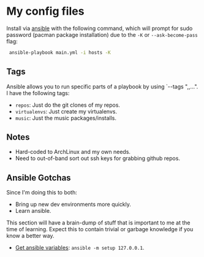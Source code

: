 My config files
===============

Install via [ansible](http://docs.ansible.com/ansible/) with the following
command, which will prompt for sudo password (pacman package installation) due
to the `-K` or `--ask-become-pass` flag:

```bash
 ansible-playbook main.yml -i hosts -K
```

Tags
----

Ansible allows you to run specific parts of a playbook by using `--tags
"<tag1>,<tag2>,...". I have the following tags:

* `repos`: Just do the git clones of my repos.
* `virtualenvs`: Just create my virtualenvs.
* `music`: Just the music packages/installs.

Notes
-----

* Hard-coded to ArchLinux and my own needs.
* Need to out-of-band sort out ssh keys for grabbing github repos.

Ansible Gotchas
---------------

Since I'm doing this to both:

* Bring up new dev environments more quickly.
* Learn ansible.

This section will have a brain-dump of stuff that is important to me at the
time of learning. Expect this to contain trivial or garbage knowledge if you
know a better way.

* [Get ansible variables](http://stackoverflow.com/questions/18839509/where-can-i-get-a-list-of-ansible-pre-defined-variables):
  `ansible -m setup 127.0.0.1`.
